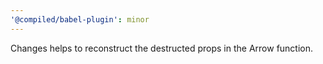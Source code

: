 ```yaml
---
'@compiled/babel-plugin': minor
---
```


Changes helps to reconstruct the destructed props in the Arrow function.

